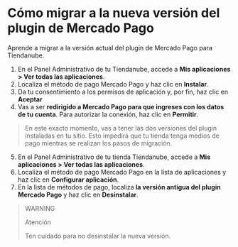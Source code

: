 # Cómo migrar a la nueva versión del plugin de Mercado Pago

Aprende a migrar a la versión actual del plugin de Mercado Pago para Tiendanube.

1. En el Panel Administrativo de tu Tiendanube, accede a **Mis aplicaciones > Ver todas las aplicaciones**. 
2. Localiza el método de pago Mercado Pago y haz clic en **Instalar**.
3. Da tu consentimiento a los permisos de aplicación y, por fin, haz clic en **Aceptar**
4. Vas a ser **redirigido a Mercado Pago para que ingreses con los datos de tu cuenta**. Para autorizar la conexión, haz clic en **Permitir**.

> En este exacto momento, vas a tener las dos versiones del plugin instaladas en tu sitio. Esto impedirá que tu tienda tenga medios de pago mientras se realizan los pasos de migración.

5. En el Panel Administrativo de tu tienda Tiendanube, accede a **Mis aplicaciones > Ver todas las aplicaciones**. 
6. Localiza el método de pago Mercado Pago en la lista de aplicaciones y haz clic en **Configurar aplicación**.
7. En la lista de métodos de pago, localiza **la versión antigua del plugin Mercado Pago** y haz clic en **Desinstalar**.

> WARNING
>
> Atención
>
> Ten cuidado para no desinstalar la nueva versión.